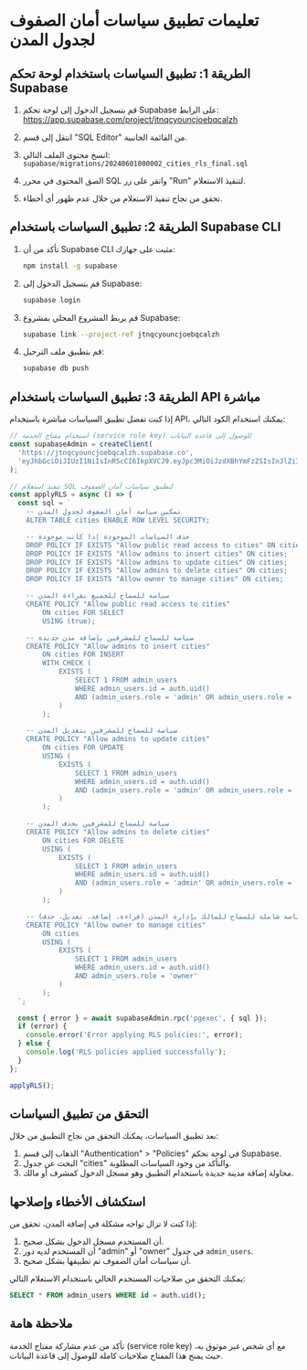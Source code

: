 # تعليمات تطبيق سياسات أمان الصفوف لجدول المدن

## الطريقة 1: تطبيق السياسات باستخدام لوحة تحكم Supabase

1. قم بتسجيل الدخول إلى لوحة تحكم Supabase على الرابط:
   https://app.supabase.com/project/jtnqcyouncjoebqcalzh

2. انتقل إلى قسم "SQL Editor" من القائمة الجانبية.

3. انسخ محتوى الملف التالي:
   `supabase/migrations/20240601000002_cities_rls_final.sql`

4. الصق المحتوى في محرر SQL وانقر على زر "Run" لتنفيذ الاستعلام.

5. تحقق من نجاح تنفيذ الاستعلام من خلال عدم ظهور أي أخطاء.

## الطريقة 2: تطبيق السياسات باستخدام Supabase CLI

1. تأكد من أن Supabase CLI مثبت على جهازك:
   ```bash
   npm install -g supabase
   ```

2. قم بتسجيل الدخول إلى Supabase:
   ```bash
   supabase login
   ```

3. قم بربط المشروع المحلي بمشروع Supabase:
   ```bash
   supabase link --project-ref jtnqcyouncjoebqcalzh
   ```

4. قم بتطبيق ملف الترحيل:
   ```bash
   supabase db push
   ```

## الطريقة 3: تطبيق السياسات باستخدام API مباشرة

إذا كنت تفضل تطبيق السياسات مباشرة باستخدام API، يمكنك استخدام الكود التالي:

```javascript
// استخدام مفتاح الخدمة (service role key) للوصول إلى قاعدة البيانات
const supabaseAdmin = createClient(
  'https://jtnqcyouncjoebqcalzh.supabase.co',
  'eyJhbGciOiJIUzI1NiIsInR5cCI6IkpXVCJ9.eyJpc3MiOiJzdXBhYmFzZSIsInJlZiI6Imp0bnFjeW91bmNqb2VicWNhbHpoIiwicm9sZSI6InNlcnZpY2Vfcm9sZSIsImlhdCI6MTc0NTUxOTIxMiwiZXhwIjoyMDYxMDk1MjEyfQ.Rh0RyUqeJ_oU8AK5lG1e_Zqz8taS3vuH8q8KjGnLZrA'
);

// تنفيذ استعلام SQL لتطبيق سياسات أمان الصفوف
const applyRLS = async () => {
  const sql = `
    -- تمكين سياسة أمان الصفوف لجدول المدن
    ALTER TABLE cities ENABLE ROW LEVEL SECURITY;

    -- حذف السياسات الموجودة إذا كانت موجودة
    DROP POLICY IF EXISTS "Allow public read access to cities" ON cities;
    DROP POLICY IF EXISTS "Allow admins to insert cities" ON cities;
    DROP POLICY IF EXISTS "Allow admins to update cities" ON cities;
    DROP POLICY IF EXISTS "Allow admins to delete cities" ON cities;
    DROP POLICY IF EXISTS "Allow owner to manage cities" ON cities;

    -- سياسة للسماح للجميع بقراءة المدن
    CREATE POLICY "Allow public read access to cities"
        ON cities FOR SELECT
        USING (true);

    -- سياسة للسماح للمشرفين بإضافة مدن جديدة
    CREATE POLICY "Allow admins to insert cities"
        ON cities FOR INSERT
        WITH CHECK (
            EXISTS (
                SELECT 1 FROM admin_users
                WHERE admin_users.id = auth.uid()
                AND (admin_users.role = 'admin' OR admin_users.role = 'owner')
            )
        );

    -- سياسة للسماح للمشرفين بتعديل المدن
    CREATE POLICY "Allow admins to update cities"
        ON cities FOR UPDATE
        USING (
            EXISTS (
                SELECT 1 FROM admin_users
                WHERE admin_users.id = auth.uid()
                AND (admin_users.role = 'admin' OR admin_users.role = 'owner')
            )
        );

    -- سياسة للسماح للمشرفين بحذف المدن
    CREATE POLICY "Allow admins to delete cities"
        ON cities FOR DELETE
        USING (
            EXISTS (
                SELECT 1 FROM admin_users
                WHERE admin_users.id = auth.uid()
                AND (admin_users.role = 'admin' OR admin_users.role = 'owner')
            )
        );

    -- سياسة شاملة للسماح للمالك بإدارة المدن (قراءة، إضافة، تعديل، حذف)
    CREATE POLICY "Allow owner to manage cities"
        ON cities
        USING (
            EXISTS (
                SELECT 1 FROM admin_users
                WHERE admin_users.id = auth.uid()
                AND admin_users.role = 'owner'
            )
        );
  `;

  const { error } = await supabaseAdmin.rpc('pgexec', { sql });
  if (error) {
    console.error('Error applying RLS policies:', error);
  } else {
    console.log('RLS policies applied successfully');
  }
};

applyRLS();
```

## التحقق من تطبيق السياسات

بعد تطبيق السياسات، يمكنك التحقق من نجاح التطبيق من خلال:

1. الذهاب إلى قسم "Authentication" > "Policies" في لوحة تحكم Supabase.
2. البحث عن جدول "cities" والتأكد من وجود السياسات المطلوبة.
3. محاولة إضافة مدينة جديدة باستخدام التطبيق وهو مسجل الدخول كمشرف أو مالك.

## استكشاف الأخطاء وإصلاحها

إذا كنت لا تزال تواجه مشكلة في إضافة المدن، تحقق من:

1. أن المستخدم مسجل الدخول بشكل صحيح.
2. أن المستخدم لديه دور "admin" أو "owner" في جدول `admin_users`.
3. أن سياسات أمان الصفوف تم تطبيقها بشكل صحيح.

يمكنك التحقق من صلاحيات المستخدم الحالي باستخدام الاستعلام التالي:

```sql
SELECT * FROM admin_users WHERE id = auth.uid();
```

## ملاحظة هامة

تأكد من عدم مشاركة مفتاح الخدمة (service role key) مع أي شخص غير موثوق به، حيث يمنح هذا المفتاح صلاحيات كاملة للوصول إلى قاعدة البيانات.
